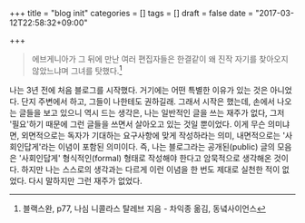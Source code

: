 +++
title = "blog init"
categories = []
tags = []
draft = false
date = "2017-03-12T22:58:32+09:00"

+++

> 에브게니아가 그 뒤에 만난 여러 편집자들은 한결같이 왜 진작 자기를 찾아오지 않았느냐며 그녀를 탓했다.[^1]

나는 3년 전에 처음 블로그를 시작했다. 거기에는 어떤 특별한 이유가 있는 것은 아니었다. 단지 주변에서 하고, 그들이 나한테도 권하길래. 그래서 시작은 했는데, 손에서 나오는 글들을 보고 있으니 역시 드는 생각은, 나는 일반적인 글을 쓰는 재주가 없다, 그저 '필요'하기 때문에 그런 글들을 쓰면서 살아오고 있는 것일 뿐이었다. 이게 무슨 의미냐면, 외면적으로는 독자가 기대하는 요구사항에 맞게 작성하라는 의미, 내면적으로는 '사회인답게'라는 이념이 포함된 의미이다. 즉, 나는 블로그라는 공개된(public) 글의 모음은 '사회인답게' 형식적인(formal) 형태로 작성해야 한다고 암묵적으로 생각해온 것이다. 하지만 나는 스스로의 생각과는 다르게 이런 이념을 한 번도 제대로 실천한 적이 없었다. 다시 말하지만 그런 재주가 없었다.

[^1]: 블랙스완, p77, 나심 니콜라스 탈레브 지음 - 차익종 옮김, 동녘사이언스
